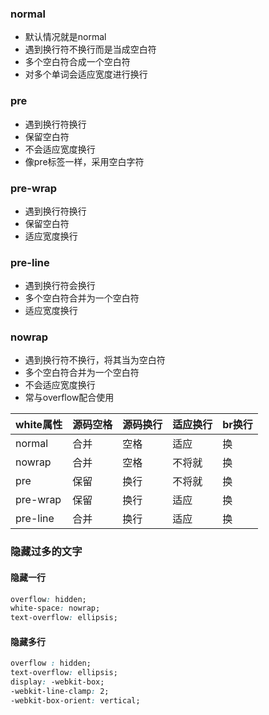 ### normal
- 默认情况就是normal
- 遇到换行符不换行而是当成空白符
- 多个空白符合成一个空白符
- 对多个单词会适应宽度进行换行

### pre
- 遇到换行符换行
- 保留空白符
- 不会适应宽度换行
- 像pre标签一样，采用空白字符

### pre-wrap
- 遇到换行符换行
- 保留空白符
- 适应宽度换行

### pre-line
- 遇到换行符会换行
- 多个空白符合并为一个空白符
- 适应宽度换行

### nowrap
- 遇到换行符不换行，将其当为空白符
- 多个空白符合并为一个空白符
- 不会适应宽度换行
- 常与overflow配合使用

white属性   | 源码空格  | 源码换行  | 适应换行  | br换行
---         | ---       | ---       | ---       | ---
normal      | 合并      | 空格      | 适应      | 换
nowrap      | 合并      | 空格      | 不将就    | 换     
pre         | 保留      | 换行      | 不将就    | 换
pre-wrap    | 保留      | 换行      | 适应      | 换
pre-line    | 合并      | 换行      | 适应      | 换

### 隐藏过多的文字
#### 隐藏一行
```css
overflow: hidden;
white-space: nowrap;
text-overflow: ellipsis;
```

#### 隐藏多行
```css
overflow : hidden;
text-overflow: ellipsis;
display: -webkit-box;
-webkit-line-clamp: 2;
-webkit-box-orient: vertical;
```

